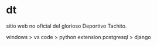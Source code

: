 # dt
sitio web no oficial del glorioso Deportivo Tachito.

windows > vs code > python extension
postgresql > django